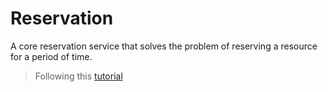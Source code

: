 # Reservation

A core reservation service that solves the problem of reserving a resource for a period of time.

> Following this [tutorial](https://github.com/tyrchen)
